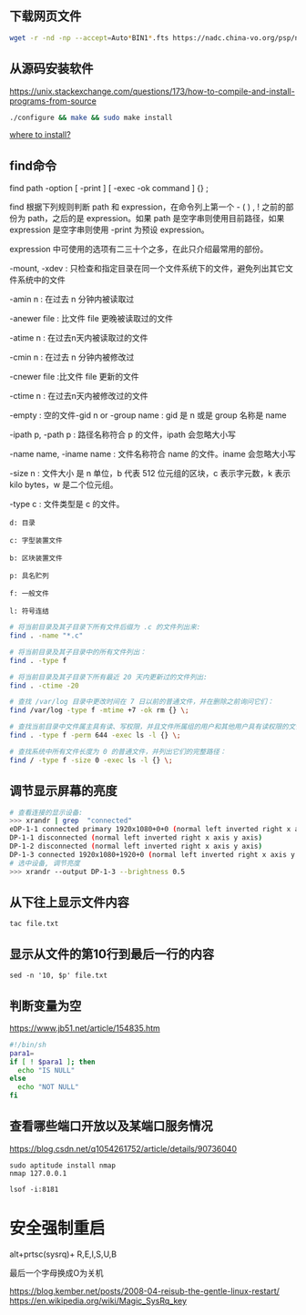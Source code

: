 ## 下载网页文件

```bash
wget -r -nd -np --accept=Auto*BIN1*.fts https://nadc.china-vo.org/psp/next/2021/20210913/AutoFlat20210913/
```

## 从源码安装软件

https://unix.stackexchange.com/questions/173/how-to-compile-and-install-programs-from-source

```bash
./configure && make && sudo make install
```

[where to install?](https://unix.stackexchange.com/questions/30/where-should-i-put-software-i-compile-myself)

## find命令

find   path   -option   [   -print ]   [ -exec   -ok   command ]   {} \;

find 根据下列规则判断 path 和 expression，在命令列上第一个 - ( ) , ! 之前的部份为 path，之后的是 expression。如果 path 是空字串则使用目前路径，如果 expression 是空字串则使用 -print 为预设 expression。

expression 中可使用的选项有二三十个之多，在此只介绍最常用的部份。

-mount, -xdev : 只检查和指定目录在同一个文件系统下的文件，避免列出其它文件系统中的文件

-amin n : 在过去 n 分钟内被读取过

-anewer file : 比文件 file 更晚被读取过的文件

-atime n : 在过去n天内被读取过的文件

-cmin n : 在过去 n 分钟内被修改过

-cnewer file :比文件 file 更新的文件

-ctime n : 在过去n天内被修改过的文件

-empty : 空的文件-gid n or -group name : gid 是 n 或是 group 名称是 name

-ipath p, -path p : 路径名称符合 p 的文件，ipath 会忽略大小写

-name name, -iname name : 文件名称符合 name 的文件。iname 会忽略大小写

-size n : 文件大小 是 n 单位，b 代表 512 位元组的区块，c 表示字元数，k 表示 kilo bytes，w 是二个位元组。

-type c : 文件类型是 c 的文件。

    d: 目录

    c: 字型装置文件

    b: 区块装置文件

    p: 具名贮列

    f: 一般文件

    l: 符号连结

```sh
# 将当前目录及其子目录下所有文件后缀为 .c 的文件列出来:
find . -name "*.c"

# 将当前目录及其子目录中的所有文件列出：
find . -type f

# 将当前目录及其子目录下所有最近 20 天内更新过的文件列出:
find . -ctime -20

# 查找 /var/log 目录中更改时间在 7 日以前的普通文件，并在删除之前询问它们：
find /var/log -type f -mtime +7 -ok rm {} \;

# 查找当前目录中文件属主具有读、写权限，并且文件所属组的用户和其他用户具有读权限的文件：
find . -type f -perm 644 -exec ls -l {} \;

# 查找系统中所有文件长度为 0 的普通文件，并列出它们的完整路径：
find / -type f -size 0 -exec ls -l {} \;

```

## 调节显示屏幕的亮度

```sh
# 查看连接的显示设备:
>>> xrandr | grep  "connected"
eDP-1-1 connected primary 1920x1080+0+0 (normal left inverted right x axis y axis) 344mm x 194mm
DP-1-1 disconnected (normal left inverted right x axis y axis)
DP-1-2 disconnected (normal left inverted right x axis y axis)
DP-1-3 connected 1920x1080+1920+0 (normal left inverted right x axis y axis) 509mm x 286mm
# 选中设备, 调节亮度
>>> xrandr --output DP-1-3 --brightness 0.5
```

## 从下往上显示文件内容

`tac file.txt`

## 显示从文件的第10行到最后一行的内容

`sed -n '10, $p' file.txt`

## 判断变量为空

https://www.jb51.net/article/154835.htm

```sh
#!/bin/sh
para1=
if [ ! $para1 ]; then
  echo "IS NULL"
else
  echo "NOT NULL"
fi
```

## 查看哪些端口开放以及某端口服务情况

https://blog.csdn.net/q1054261752/article/details/90736040

```
sudo aptitude install nmap
nmap 127.0.0.1

lsof -i:8181
```

# 安全强制重启

alt+prtsc(sysrq)+ R,E,I,S,U,B

最后一个字母换成O为关机

https://blog.kember.net/posts/2008-04-reisub-the-gentle-linux-restart/
https://en.wikipedia.org/wiki/Magic_SysRq_key